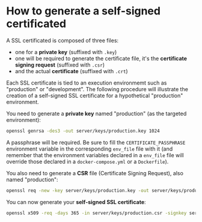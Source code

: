 # How to generate a self-signed certificated

A SSL certificated is composed of three files:
- one for a **private key** (suffixed with `.key`)
- one will be required to generate the certificate file, it's the **certificate signing request** (suffixed with `.csr`)
- and the actual **certificate** (suffixed with `.crt`)

Each SSL certificate is tied to an execution environmemt such as "production" or "development". The following procedure will illustrate the creation of a self-signed SSL certificate for a hypothetical "production" environment.

You need to generate a **private key** named "production" (as the targeted environment):
```bash
openssl genrsa -des3 -out server/keys/production.key 1024
```
A passphrase will be required. Be sure to fill the `CERTIFICATE_PASSPHRASE` environment variable in the corresponding `env_file` file with it (and remember that the environment variables declared in a `env_file` file will override those declared in a `docker-compose.yml` or a `Dockerfile`).

You also need to generate a **CSR** file (Certificate Signing Request), also named "production":
```bash
openssl req -new -key server/keys/production.key -out server/keys/production.csr
```

You can now generate your **self-signed SSL certificate**:
```bash
openssl x509 -req -days 365 -in server/keys/production.csr -signkey server/keys/production.key -out server/keys/production.crt
```

